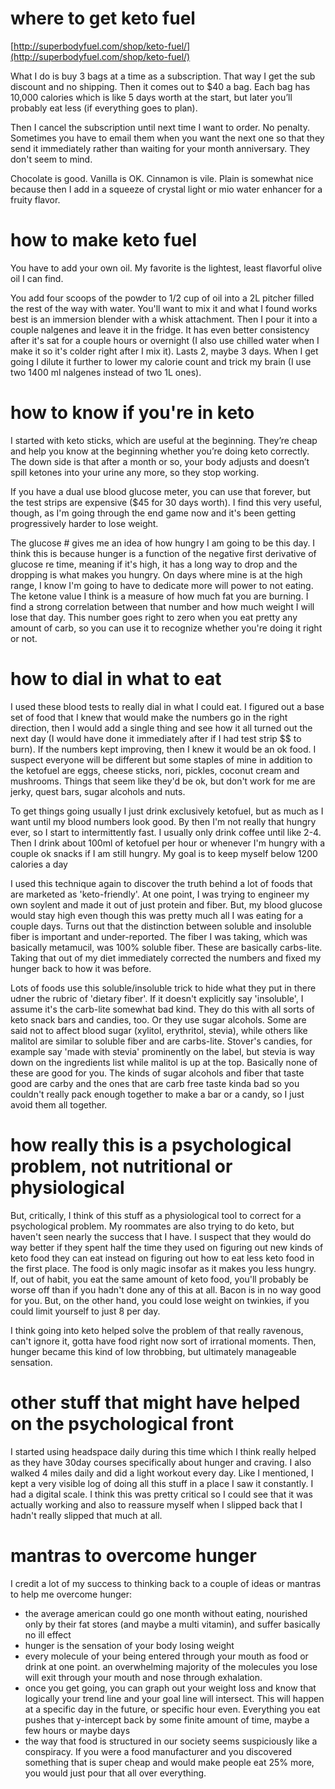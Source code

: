 # where to get keto fuel

[http://superbodyfuel.com/shop/keto-fuel/](http://superbodyfuel.com/shop/keto-fuel/)

What I do is buy 3 bags at a time as a subscription. That way I get the sub discount and no shipping. Then it comes out to $40 a bag. Each bag has 10,000 calories which is like 5 days worth at the start, but later you’ll probably eat less (if everything goes to plan). 

Then I cancel the subscription until next time I want to order. No penalty.  Sometimes you have to email them when you want the next one so that they send it immediately rather than waiting for your month anniversary.  They don't seem to mind. 

Chocolate is good.  Vanilla is OK. Cinnamon is vile. Plain is somewhat nice because then I add in a squeeze of crystal light or mio water enhancer for a fruity flavor.

# how to make keto fuel

You have to add your own oil. My favorite is the lightest, least flavorful olive oil I can find. 

You add four scoops of the powder to 1/2 cup of oil into a 2L pitcher filled the rest of the way with water.  You'll want to mix it and what I found works best is an immersion blender with a whisk attachment.  Then I pour it into a couple nalgenes and leave it in the fridge.  It has even better consistency after it's sat for a couple hours or overnight (I also use chilled water when I make it so it's colder right after I mix it).  Lasts 2, maybe 3 days.  When I get going I dilute it further to lower my calorie count and trick my brain (I use two 1400 ml nalgenes instead of two 1L ones).

# how to know if you're in keto

I started with keto sticks, which are useful at the beginning.  They’re cheap and help you know at the beginning whether you’re doing keto correctly. The down side is that after a month or so, your body adjusts and doesn’t spill ketones into your urine any more, so they stop working. 

If you have a dual use blood glucose meter, you can use that forever, but the test strips are expensive ($45 for 30 days worth).  I find this very useful, though, as I'm going through the end game now and it's been getting progressively harder to lose weight.

The glucose # gives me an idea of how hungry I am going to be this day.  I think this is because hunger is a function of the negative first derivative of glucose re time, meaning if it's high, it has a long way to drop and the dropping is what makes you hungry.  On days where mine is at the high range, I know I'm going to have to dedicate more will power to not eating.  The ketone value I think is a measure of how much fat you are burning. I find a strong correlation between that number and how much weight I will lose that day.  This number goes right to zero when you eat pretty any amount of carb, so you can use it to recognize whether you're doing it right or not.

# how to dial in what to eat

I used these blood tests to really dial in what I could eat.  I figured out a base set of food that I knew that would make the numbers go in the right direction, then I would add a single thing and see how it all turned out the next day (I would have done it immediately after if I had test strip $$ to burn).  If the numbers kept improving, then I knew it would be an ok food.  I suspect everyone will be different but some staples of mine in addition to the ketofuel are eggs, cheese sticks, nori, pickles, coconut cream and mushrooms.  Things that seem like they'd be ok, but don't work for me are jerky, quest bars, sugar alcohols and nuts.

To get things going usually I just drink exclusively ketofuel, but as much as I want until my blood numbers look good.  By then I'm not really that hungry ever, so I start to intermittently fast.  I usually only drink coffee until like 2-4.  Then I drink about 100ml of ketofuel per hour or whenever I'm hungry with a couple ok snacks if I am still hungry.  My goal is to keep myself below 1200 calories a day

I used this technique again to discover the truth behind a lot of foods that are marketed as 'keto-friendly'.  At one point, I was trying to engineer my own soylent and made it out of just protein and fiber.  But, my blood glucose would stay high even though this was pretty much all I was eating for a couple days.  Turns out that the distinction between soluble and insoluble fiber is important and under-reported.  The fiber I was taking, which was basically metamucil, was 100% soluble fiber.  These are basically carbs-lite.  Taking that out of my diet immediately corrected the numbers and fixed my hunger back to how it was before.

Lots of foods use this soluble/insoluble trick to hide what they put in there udner the rubric of 'dietary fiber'.  If it doesn't explicitly say 'insoluble', I assume it's the carb-lite somewhat bad kind.  They do this with all sorts of keto snack bars and candies, too.  Or they use sugar alcohols.  Some are said not to affect blood sugar (xylitol, erythritol, stevia), while others like malitol are similar to soluble fiber and are carbs-lite.  Stover's candies, for example say 'made with stevia' prominently on the label, but stevia is way down on the ingredients list while malitol is up at the top.   Basically none of these are good for you.  The kinds of sugar alcohols and fiber that taste good are carby and the ones that are carb free taste kinda bad so you couldn't really pack enough together to make a bar or a candy, so I just avoid them all together.


# how really this is a psychological problem, not nutritional or physiological

But, critically, I think of this stuff as a physiological tool to correct for a psychological problem.  My roommates are also trying to do keto, but haven't seen nearly the success that I have.  I suspect that they would do way better if they spent half the time they used on figuring out new kinds of keto food they can eat instead on figuring out how to eat less keto food in the first place.  The food is only magic insofar as it makes you less hungry.  If, out of habit, you eat the same amount of keto food, you'll probably be worse off than if you hadn't done any of this at all.  Bacon is in no way good for you.  But, on the other hand, you could lose weight on twinkies, if you could limit yourself to just 8 per day.

I think going into keto helped solve the problem of that really ravenous, can't ignore it, gotta have food right now sort of irrational moments.  Then, hunger became this kind of low throbbing, but ultimately manageable sensation.

# other stuff that might have helped on the psychological front

I started using headspace daily during this time which I think really helped as they have 30day courses specifically about hunger and craving.  I also walked 4 miles daily and did a light workout every day.  Like I mentioned, I kept a very visible log of doing all this stuff in a place I saw it constantly.  I had a digital scale.  I think this was pretty critical so I could see that it was actually working and also to reassure myself when I slipped back that I hadn't really slipped that much at all.

# mantras to overcome hunger

I credit a lot of my success to thinking back to a couple of ideas or mantras to help me overcome hunger:

* the average american could go one month without eating, nourished only by their fat stores (and maybe a multi vitamin), and suffer basically no ill effect
* hunger is the sensation of your body losing weight
* every molecule of your being entered through your mouth as food or drink at one point.  an overwhelming majority of the molecules you lose will exit through your mouth and nose through exhalation.
* once you get going, you can graph out your weight loss and know that logically your trend line and your goal line will intersect.  This will happen at a specific day in the future, or specific hour even.  Everything you eat pushes that y-intercept back by some finite amount of time, maybe a few hours or maybe days
* the way that food is structured in our society seems suspiciously like a conspiracy.  If you were a food manufacturer and you discovered something that is super cheap and would make people eat 25% more, you would just pour that all over everything.

